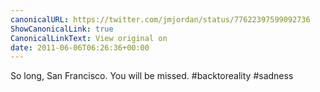 ```yaml
---
canonicalURL: https://twitter.com/jmjordan/status/77622397599092736
ShowCanonicalLink: true
CanonicalLinkText: View original on
date: 2011-06-06T06:26:36+00:00
---
```

So long, San Francisco. You will be missed. #backtoreality #sadness